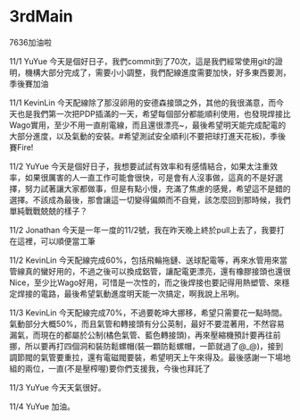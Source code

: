 # 3rdMain
7636加油啦

11/1 YuYue
今天是個好日子，我們commit到了70次，這是我們經常使用git的證明，機構大部分完成了，需要小小調整，我們配線進度需要加快，好多東西要測，季後賽加油

11/1 KevinLin
今天配線除了那沒卵用的安德森接頭之外，其他的我很滿意，而今天也是我們第一次把PDP插滿的一天，希望每個部分都能順利使用，也發現焊接比Wago實用，至少不用一直削電線，而且還很漂亮~，最後希望明天能完成配電的大部分進度，以及氣動的安裝。#希望測試安全順利(不要把球打進天花板)，季後賽Fire!

11/2 YuYue
今天是個好日子，我想要試試有效率和有感情結合，如果太注重效率，如果很厲害的人一直工作可能會很快，可是會有人沒事做，這真的不是好選擇，努力試著讓大家都做事，但是有點小慢，充滿了焦慮的感覺，希望這不是錯的選擇。不該成為最後，那會讓這一切變得偏頗而不自覺，該怎麼回到那時候，我們單純戰戰兢兢的樣子？

11/2 Jonathan
今天是一年一度的11/2號，我在昨天晚上終於pull上去了，我要打在這裡，可以順便當工筆

11/2 KevinLin
今天配線完成60%，包括飛輪拖鏈、送球配電等，再來水管用來當管線真的蠻好用的，不過之後可以換成鋁管，讓配電更漂亮，還有橡膠接頭也還很Nice，至少比Wago好用，可惜是一次性的，而之後焊接也要記得用熱塑管、來穩定焊接的電路，最後希望氣動進度明天能一次搞定，啊我說上吊咧。

11/3 KevinLin 
今天配線完成70%，不過要乾坤大挪移，希望只需要花一點時間。氣動部分大概50%，而且氣管和轉接頭有分公英制，最好不要混著用，不然容易漏氣，而現在的都屬於公制(橘色氣管、藍色轉接頭)，再來壓縮機預計要再往前挪，所以要再打四個洞和裝防鬆螺帽(裝一顆防鬆螺帽，一節就過了@_@)，接到調節閥的氣管要重拉，還有電磁閥要裝，希望明天上午來得及。最後感謝一下場地組的兩位，一直(不是壓榨喔)要你們支援我，今後也拜託了

11/3 YuYue
今天天氣很好。

11/4 YuYue
加油。